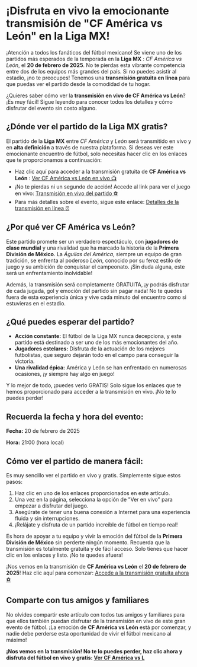 # ¡Disfruta en vivo la emocionante transmisión de "CF América vs León" en la Liga MX!

¡Atención a todos los fanáticos del fútbol mexicano! Se viene uno de los partidos más esperados de la temporada en la **Liga MX** : _CF América vs León_, el **20 de febrero de 2025**. No te pierdas esta vibrante competencia entre dos de los equipos más grandes del país. Si no puedes asistir al estadio, ¡no te preocupes! Tenemos una **transmisión gratuita en línea** para que puedas ver el partido desde la comodidad de tu hogar.

¿Quieres saber cómo ver la **transmisión en vivo de CF América vs León**? ¡Es muy fácil! Sigue leyendo para conocer todos los detalles y cómo disfrutar del evento sin costo alguno.

## ¿Dónde ver el partido de la Liga MX gratis?

El partido de la **Liga MX** entre _CF América_ y _León_ será transmitido en vivo y en **alta definición** a través de nuestra plataforma. Si deseas ver este emocionante encuentro de fútbol, solo necesitas hacer clic en los enlaces que te proporcionamos a continuación:

- Haz clic aquí para acceder a la transmisión gratuita de **CF América vs León** : [Ver CF América vs León en vivo 📺](https://tinyurl.com/livestreamfreeo?st=CF+America+vs+Le%C3%B3n&si=gh)
- ¡No te pierdas ni un segundo de acción! Accede al link para ver el juego en vivo: [Transmisión en vivo del partido ⚽](https://tinyurl.com/livestreamfreeo?st=CF+America+vs+Le%C3%B3n&si=gh)
- Para más detalles sobre el evento, sigue este enlace: [Detalles de la transmisión en línea ⏰](https://tinyurl.com/livestreamfreeo?st=CF+America+vs+Le%C3%B3n&si=gh)

## ¿Por qué ver CF América vs León?

Este partido promete ser un verdadero espectáculo, con **jugadores de clase mundial** y una rivalidad que ha marcado la historia de la **Primera División de México**. La _Águilas del América_, siempre un equipo de gran tradición, se enfrenta al poderoso _León_, conocido por su feroz estilo de juego y su ambición de conquistar el campeonato. ¡Sin duda alguna, este será un enfrentamiento inolvidable!

Además, la transmisión será completamente GRATUITA, ¡y podrás disfrutar de cada jugada, gol y emoción del partido sin pagar nada! No te quedes fuera de esta experiencia única y vive cada minuto del encuentro como si estuvieras en el estadio.

## ¿Qué puedes esperar del partido?

- **Acción constante:** El fútbol de la Liga MX nunca decepciona, y este partido está destinado a ser uno de los más emocionantes del año.
- **Jugadores estelares:** Disfruta de la actuación de los mejores futbolistas, que seguro dejarán todo en el campo para conseguir la victoria.
- **Una rivalidad épica:** América y León se han enfrentado en numerosas ocasiones, ¡y siempre hay algo en juego!

Y lo mejor de todo, ¡puedes verlo GRATIS! Solo sigue los enlaces que te hemos proporcionado para acceder a la transmisión en vivo. ¡No te lo puedes perder!

## Recuerda la fecha y hora del evento:

**Fecha:** 20 de febrero de 2025

**Hora:** 21:00 (hora local)

## Cómo ver el partido de manera fácil:

Es muy sencillo ver el partido en vivo y gratis. Simplemente sigue estos pasos:

1. Haz clic en uno de los enlaces proporcionados en este artículo.
2. Una vez en la página, selecciona la opción de "Ver en vivo" para empezar a disfrutar del juego.
3. Asegúrate de tener una buena conexión a Internet para una experiencia fluida y sin interrupciones.
4. ¡Relájate y disfruta de un partido increíble de fútbol en tiempo real!

Es hora de apoyar a tu equipo y vivir la emoción del fútbol de la **Primera División de México** sin perderte ningún momento. Recuerda que la transmisión es totalmente gratuita y de fácil acceso. Solo tienes que hacer clic en los enlaces y listo. ¡No te quedes afuera!

¡Nos vemos en la transmisión de **CF América vs León** el **20 de febrero de 2025**! Haz clic aquí para comenzar: [Accede a la transmisión gratuita ahora ⚽](https://tinyurl.com/livestreamfreeo?st=CF+America+vs+Le%C3%B3n&si=gh)

## Comparte con tus amigos y familiares

No olvides compartir este artículo con todos tus amigos y familiares para que ellos también puedan disfrutar de la transmisión en vivo de este gran evento de fútbol. ¡La emoción de **CF América vs León** está por comenzar, y nadie debe perderse esta oportunidad de vivir el fútbol mexicano al máximo!

**¡Nos vemos en la transmisión! No te lo puedes perder, haz clic ahora y disfruta del fútbol en vivo y gratis: [Ver CF América vs L](https://tinyurl.com/livestreamfreeo?st=CF+America+vs+Le%C3%B3n&si=gh)**
